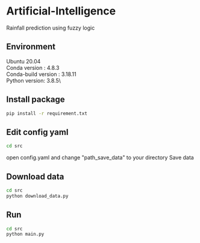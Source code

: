# Artificial-Intelligence
Rainfall prediction using fuzzy logic 

## Environment
Ubuntu 20.04\
Conda version : 4.8.3\
Conda-build version : 3.18.11\
Python version: 3.8.5\

## Install package
```bash
pip install -r requirement.txt
```

## Edit config yaml
```bash
cd src
```
open config.yaml and change "path_save_data" to your directory Save data


## Download data
```bash
cd src
python download_data.py
```

## Run
```bash
cd src
python main.py
```